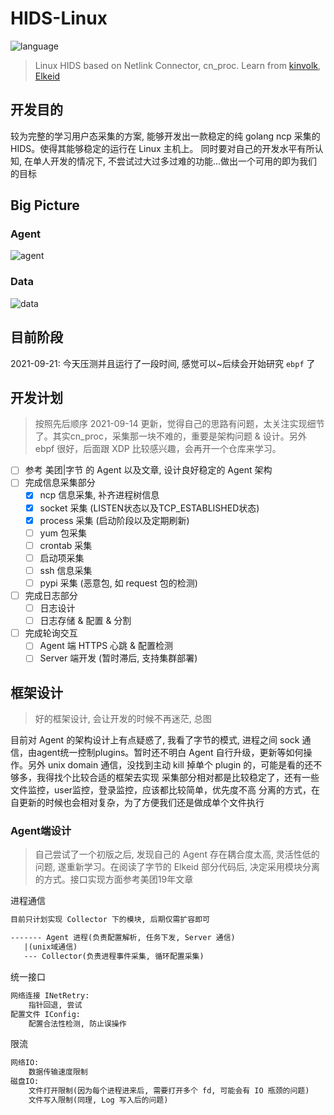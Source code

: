# HIDS-Linux

![language](https://shields.io/github/languages/top/chriskalix/HIDS-Linux)

> Linux HIDS based on Netlink Connector, cn_proc. Learn from [kinvolk](https://github.com/kinvolk/nswatch/blob/5ed779a0cbdfa80403ea42909ca157a89719f159/nswatch.go), [Elkeid](https://github.com/bytedance/Elkeid/blob/main/README-zh_CN.md)

## 开发目的

较为完整的学习用户态采集的方案, 能够开发出一款稳定的纯 golang ncp 采集的 HIDS。使得其能够稳定的运行在 Linux 主机上。
同时要对自己的开发水平有所认知, 在单人开发的情况下, 不尝试过大过多过难的功能...做出一个可用的即为我们的目标

## Big Picture

### Agent

![agent](https://github.com/chriskaliX/HIDS-Linux/blob/main/agent.png)

### Data

![data](https://github.com/chriskaliX/HIDS-Linux/blob/main/data_analyze.png)

## 目前阶段

2021-09-21: 今天压测并且运行了一段时间, 感觉可以~后续会开始研究 `ebpf` 了

## 开发计划

> 按照先后顺序
> 2021-09-14 更新，觉得自己的思路有问题，太关注实现细节了。其实cn_proc，采集那一块不难的，重要是架构问题 & 设计。另外 ebpf 很好，后面跟 XDP 比较感兴趣，会再开一个仓库来学习。

- [ ] 参考 美团|字节 的 Agent 以及文章, 设计良好稳定的 Agent 架构
- [ ] 完成信息采集部分
  - [x] ncp 信息采集, 补齐进程树信息
  - [x] socket 采集 (LISTEN状态以及TCP_ESTABLISHED状态)
  - [x] process 采集 (启动阶段以及定期刷新)
  - [ ] yum 包采集
  - [ ] crontab 采集
  - [ ] 启动项采集
  - [ ] ssh 信息采集
  - [ ] pypi 采集 (恶意包, 如 request 包的检测)
- [ ] 完成日志部分
  - [ ] 日志设计
  - [ ] 日志存储 & 配置 & 分割
- [ ] 完成轮询交互
  - [ ] Agent 端 HTTPS 心跳 & 配置检测
  - [ ] Server 端开发 (暂时滞后, 支持集群部署)

## 框架设计

> 好的框架设计, 会让开发的时候不再迷茫, 总图

目前对 Agent 的架构设计上有点疑惑了, 我看了字节的模式, 进程之间 sock 通信，由agent统一控制plugins。暂时还不明白 Agent 自行升级，更新等如何操作。另外 unix domain 通信，没找到主动 kill 掉单个 plugin 的，可能是看的还不够多，我得找个比较合适的框架去实现
采集部分相对都是比较稳定了，还有一些文件监控，user监控，登录监控，应该都比较简单，优先度不高
分离的方式，在自更新的时候也会相对复杂，为了方便我们还是做成单个文件执行

### Agent端设计

> 自己尝试了一个初版之后, 发现自己的 Agent 存在耦合度太高, 灵活性低的问题, 遂重新学习。在阅读了字节的 Elkeid 部分代码后, 决定采用模块分离的方式。接口实现方面参考美团19年文章

进程通信

```txt
目前只计划实现 Collector 下的模块, 后期仅需扩容即可

------- Agent 进程(负责配置解析, 任务下发, Server 通信)
   |(unix域通信)
   --- Collector(负责进程事件采集, 循环配置采集)
```

统一接口

```txt
网络连接 INetRetry:
    指针回退, 尝试
配置文件 IConfig:
    配置合法性检测, 防止误操作
```

限流

```txt
网络IO:
    数据传输速度限制
磁盘IO:
    文件打开限制(因为每个进程进来后, 需要打开多个 fd, 可能会有 IO 瓶颈的问题)
    文件写入限制(同理, Log 写入后的问题)
```
